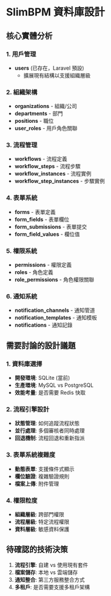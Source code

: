 # SlimBPM 資料庫設計

## 核心實體分析

### 1. 用戶管理
- **users** (已存在，Laravel 預設)
  - 擴展現有結構以支援組織層級

### 2. 組織架構
- **organizations** - 組織/公司
- **departments** - 部門
- **positions** - 職位
- **user_roles** - 用戶角色關聯

### 3. 流程管理
- **workflows** - 流程定義
- **workflow_steps** - 流程步驟
- **workflow_instances** - 流程實例
- **workflow_step_instances** - 步驟實例

### 4. 表單系統
- **forms** - 表單定義
- **form_fields** - 表單欄位
- **form_submissions** - 表單提交
- **form_field_values** - 欄位值

### 5. 權限系統
- **permissions** - 權限定義
- **roles** - 角色定義
- **role_permissions** - 角色權限關聯

### 6. 通知系統
- **notification_channels** - 通知管道
- **notification_templates** - 通知模板
- **notifications** - 通知記錄

## 需要討論的設計議題

### 1. 資料庫選擇
- **開發環境**: SQLite (當前)
- **生產環境**: MySQL vs PostgreSQL
- **效能考量**: 是否需要 Redis 快取

### 2. 流程引擎設計
- **狀態管理**: 如何追蹤流程狀態
- **並行處理**: 多個審核者同時處理
- **回退機制**: 流程回退和重新指派

### 3. 表單系統複雜度
- **動態表單**: 支援條件式顯示
- **欄位驗證**: 複雜驗證規則
- **檔案上傳**: 附件管理

### 4. 權限粒度
- **組織層級**: 跨部門權限
- **流程層級**: 特定流程權限
- **資料層級**: 敏感資料保護

## 待確認的技術決策

1. **流程引擎**: 自建 vs 使用現有套件
2. **檔案儲存**: 本地 vs 雲端儲存
3. **通知整合**: 第三方服務整合方式
4. **多租戶**: 是否需要支援多租戶架構

